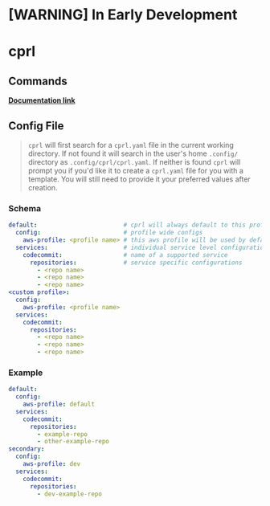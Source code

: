 # [WARNING] In Early Development

# cprl

## Commands

**[Documentation link](./docs/cprl.md)**

## Config File

> `cprl` will first search for a `cprl.yaml` file in the current working directory. If not found it will search in the user's home `.config/` directory as `.config/cprl/cprl.yaml`. If neither is found `cprl` will prompt you if you'd like it to create a `cprl.yaml` file for you with a template. You will still need to provide it your preferred values after creation.

### Schema

```yaml
default:                        # cprl will always default to this profile
  config:                       # profile wide configs
    aws-profile: <profile name> # this aws profile will be used by default for commands
  services:                     # individual service level configurations
    codecommit:                 # name of a supported service
      repositories:             # service specific configurations
        - <repo name>
        - <repo name>
        - <repo name>
<custom profile>:
  config:
    aws-profile: <profile name>
  services:
    codecommit:
      repositories:
        - <repo name>
        - <repo name>
        - <repo name>
```

### Example

```yaml
default:
  config:
    aws-profile: default
  services:
    codecommit:
      repositories:
        - example-repo
        - other-example-repo
secondary:
  config:
    aws-profile: dev
  services:
    codecommit:
      repositories:
        - dev-example-repo
```
